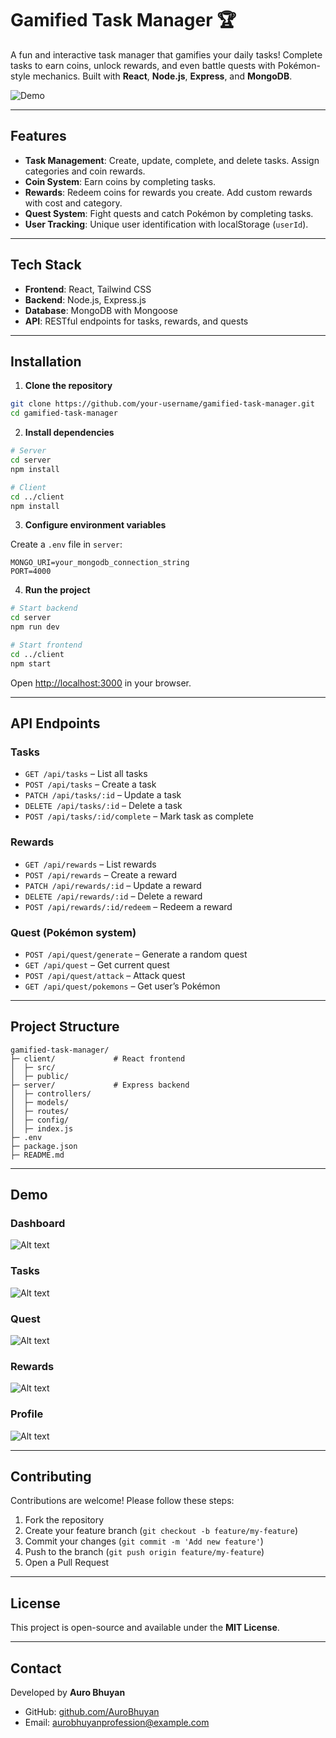 # Gamified Task Manager 🏆

A fun and interactive task manager that gamifies your daily tasks! Complete tasks to earn coins, unlock rewards, and even battle quests with Pokémon-style mechanics. Built with **React**, **Node.js**, **Express**, and **MongoDB**.

![Demo](https://via.placeholder.com/800x400?text=Gamified+Task+Manager)

---

## Features

- **Task Management**: Create, update, complete, and delete tasks. Assign categories and coin rewards.
- **Coin System**: Earn coins by completing tasks.
- **Rewards**: Redeem coins for rewards you create. Add custom rewards with cost and category.
- **Quest System**: Fight quests and catch Pokémon by completing tasks.
- **User Tracking**: Unique user identification with localStorage (`userId`).

---

## Tech Stack

- **Frontend**: React, Tailwind CSS
- **Backend**: Node.js, Express.js
- **Database**: MongoDB with Mongoose
- **API**: RESTful endpoints for tasks, rewards, and quests

---

## Installation

1. **Clone the repository**

```bash
git clone https://github.com/your-username/gamified-task-manager.git
cd gamified-task-manager
```

2. **Install dependencies**

```bash
# Server
cd server
npm install

# Client
cd ../client
npm install
```

3. **Configure environment variables**

Create a `.env` file in `server`:

```env
MONGO_URI=your_mongodb_connection_string
PORT=4000
```

4. **Run the project**

```bash
# Start backend
cd server
npm run dev

# Start frontend
cd ../client
npm start
```

Open [http://localhost:3000](http://localhost:3000) in your browser.

---

## API Endpoints

### Tasks

- `GET /api/tasks` – List all tasks
- `POST /api/tasks` – Create a task
- `PATCH /api/tasks/:id` – Update a task
- `DELETE /api/tasks/:id` – Delete a task
- `POST /api/tasks/:id/complete` – Mark task as complete

### Rewards

- `GET /api/rewards` – List rewards
- `POST /api/rewards` – Create a reward
- `PATCH /api/rewards/:id` – Update a reward
- `DELETE /api/rewards/:id` – Delete a reward
- `POST /api/rewards/:id/redeem` – Redeem a reward

### Quest (Pokémon system)

- `POST /api/quest/generate` – Generate a random quest
- `GET /api/quest` – Get current quest
- `POST /api/quest/attack` – Attack quest
- `GET /api/quest/pokemons` – Get user’s Pokémon

---

## Project Structure

```
gamified-task-manager/
├─ client/             # React frontend
│  ├─ src/
│  ├─ public/
├─ server/             # Express backend
│  ├─ controllers/
│  ├─ models/
│  ├─ routes/
│  ├─ config/
│  ├─ index.js
├─ .env
├─ package.json
├─ README.md
```

---

## Demo

### Dashboard

![Alt text](image-2.png)

### Tasks

![Alt text](image.png)

### Quest

![Alt text](image-1.png)

### Rewards

![Alt text](image-4.png)

### Profile

![Alt text](image-3.png)

---

## Contributing

Contributions are welcome! Please follow these steps:

1. Fork the repository
2. Create your feature branch (`git checkout -b feature/my-feature`)
3. Commit your changes (`git commit -m 'Add new feature'`)
4. Push to the branch (`git push origin feature/my-feature`)
5. Open a Pull Request

---

## License

This project is open-source and available under the **MIT License**.

---

## Contact

Developed by **Auro Bhuyan**

- GitHub: [github.com/AuroBhuyan](https://github.com/AuroBhuyan)
- Email: [aurobhuyanprofession@example.com](mailto:your-aurobhuyanprofession@example.com)
